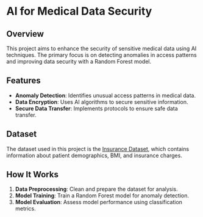 # AI for Medical Data Security

## Overview

This project aims to enhance the security of sensitive medical data using AI techniques. The primary focus is on detecting anomalies in access patterns and improving data security with a Random Forest model.

## Features

- **Anomaly Detection**: Identifies unusual access patterns in medical data.
- **Data Encryption**: Uses AI algorithms to secure sensitive information.
- **Secure Data Transfer**: Implements protocols to ensure safe data transfer.

## Dataset

The dataset used in this project is the [Insurance Dataset](https://example.com/insurance-dataset), which contains information about patient demographics, BMI, and insurance charges.

## How It Works

1. **Data Preprocessing**: Clean and prepare the dataset for analysis.
2. **Model Training**: Train a Random Forest model for anomaly detection.
3. **Model Evaluation**: Assess model performance using classification metrics.
